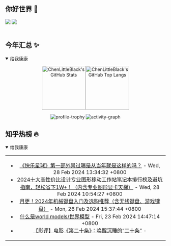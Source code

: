 ## 你好世界 👋

[![](https://img.shields.io/badge/@ChenLittleBlack-1a6c81?style=flat&logo=java&logoColor=1a6c81&label=Java&colorA=ffffff)](https://www.java.com/)
[![](https://img.shields.io/badge/@ChenLittleBlack-41b883?style=flat&logo=vuedotjs&logoColor=41b883&label=Vue&colorA=ffffff)](https://cn.vuejs.org/)

<div align="center">

<img alt="" src="https://readme-typing-svg.herokuapp.com?font=Consolas&center=true&vCenter=true&width=800&height=60&lines=The+traveler+often+arrives%2C+and+the+doer+often+succeeds.">
<img width="800"  height="3" alt="" src="https://camo.githubusercontent.com/82291b0fe831bfc6781e07fc5090cbd0a8b912bb8b8d4fec0696c881834f81ac/68747470733a2f2f70726f626f742e6d656469612f394575424971676170492e676966">

</div>


## 今年汇总 ✨

<details open>

<summary>给我康康</summary>

<div align="center">

<img height="137px" alt="ChenLittleBlack's GitHub Stats" src="https://github-readme-stats-roan-delta.vercel.app/api?username=ChenLittleBlack&hide_title=false&hide_border=true&show_icons=true&include_all_commits=true&line_height=21&bg_color=0,EC6C6C,FFD479,FFFC79,73FA79&theme=graywhite&locale=cn" /><img align="" height="137px" alt="ChenLittleBlack's GitHub Top Langs" src="https://github-readme-stats-roan-delta.vercel.app/api/top-langs/?username=ChenLittleBlack&hide_title=false&hide_border=true&layout=compact&bg_color=0,73FA79,73FDFF,D783FF&theme=graywhite&locale=cn" />

<img alt="profile-trophy" src="https://github-profile-trophy.vercel.app/?username=ChenLittleBlack&theme=algolia&column=-1" />

<img alt="activity-graph" src="https://activity-graph.herokuapp.com/graph?username=ChenLittleBlack&theme=github" />

</div>

</details>


## 知乎热榜 🔥

<details open>

<summary>给我康康</summary>

<div align="center">

<table style="height: 300px;">
<tr>
<td align="center" valign="middle">

<!-- START_SECTION:blog -->
* <a href='http://www.zhihu.com/question/645940397/answer/3410372125?utm_campaign=rss&utm_medium=rss&utm_source=rss&utm_content=title' target='_blank'>《快乐星球》第一部外景过曝是从当年就是这样的吗？</a> - Wed, 28 Feb 2024 13:34:32 +0800
* <a href='http://zhuanlan.zhihu.com/p/265515477?utm_campaign=rss&utm_medium=rss&utm_source=rss&utm_content=title' target='_blank'>2024十大高性价比设计专业图形移动工作站笔记本排行榜及避坑指南，轻松省下1W+！（内含专业图形显卡天梯）</a> - Wed, 28 Feb 2024 10:54:27 +0800
* <a href='http://zhuanlan.zhihu.com/p/111186496?utm_campaign=rss&utm_medium=rss&utm_source=rss&utm_content=title' target='_blank'>月更！2024年机械键盘入门及选购推荐（含无线键盘、游戏键盘）</a> - Mon, 26 Feb 2024 15:37:44 +0800
* <a href='http://zhuanlan.zhihu.com/p/661768957?utm_campaign=rss&utm_medium=rss&utm_source=rss&utm_content=title' target='_blank'>什么是world models/世界模型</a> - Fri, 23 Feb 2024 14:47:14 +0800
* <a href='http://zhuanlan.zhihu.com/p/682551953?utm_campaign=rss&utm_medium=rss&utm_source=rss&utm_content=title' target='_blank'>【影评】电影《第二十条》：唤醒沉睡的“二十条”</a> - 
<!-- END_SECTION:blog -->

</td>
</tr>
</table>

</div>
</details>
